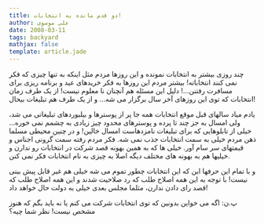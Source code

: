 ```yaml
---
title: دو قدم مانده به انتخابات!
author: علی موسوی
date: 2008-03-11
tags: backyard
mathjax: false
template: article.jade
---
```


چند روزی بیشتر به انتخابات نمونده و این روزها مردم مثل اینکه به تنها چیزی که فکر نمی کنند انتخاباته! بیشتر مردم این روزها به فکر خریدهای عید و برنامه ریزی برای مسافرت رفتنن...! دلیل این مسئله هم آنچنان نا معلوم نیست! از یک طرف زمان انتخابات که توی این روزهای آخر سال برگزار می شه... و از یک طرف هم تبلیغات بیحال!

یادم میاد سالهای قبل موقع انتخابات همه جا پر از پوسترها و بیلبوردهای تبلیغاتی می شد، ولی امسال به جز چند تا پرده و پوسترهای محدود چیز زیادی به چشمم نمی خوره... خیلی از تابلوهایی که برای تبلیغات نامزدهاست امسال خالین! و در چنین محیطی مسلما ذهن مردم خیلی به سمت انتخابات جذب نمی شه. فکر مردم رفته سمت گرونی اجناس و قیمتهای سر سام آور. خیلی ها که به همین بهونه قصد شرکت در انتخابات رو ندارن و خیلیها هم به بهونه های مختلف دیگه اصلا به چیزی به نام انتخابات فکر نمی کنن.

و با تمام این حرفها این که این انتخابات چطور تموم می شه خیلی هم غیر قابل پیش بینی نیست! با توجه به این همه اصلاح طلب که رد صلاحیت شدند و این همه اصلاح طلب که قصد رای دادن ندارن، مثلما مجلس بعدی خیلی به دولت حال خواهد داد!

پ.ن: اگه می خواین بدونین که توی انتخابات شرکت می کنم یا نه باید بگم که هنوز مشخص نیست! نظر شما چیه؟
